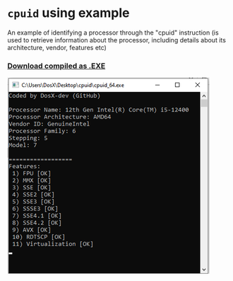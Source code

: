 # ```cpuid``` using example
An example of identifying a processor through the "cpuid" instruction (is used to retrieve information about the processor, including details about its architecture, vendor, features etc)

### [Download compiled as .EXE](https://github.com/DosX-dev/cpuid-in-C/releases/tag/Builds)
![](screen.png)
